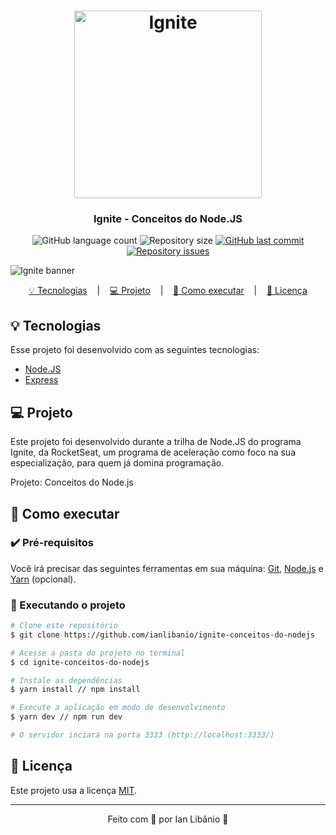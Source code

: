 <h1 align="center">
    <img alt="Ignite" title="Logo" src="https://www.rocketseat.com.br/_next/image?url=%2Fassets%2Flogos%2Freduced-ignite.svg&w=128&q=100" width="300px" />
</h1>

<h3 align="center">
  Ignite - Conceitos do Node.JS
</h3>

<p align="center">
  <img alt="GitHub language count" src="https://img.shields.io/github/languages/count/ianlibanio/ignite-node-template?color=0bb682&style=for-the-badge">

  <img alt="Repository size" src="https://img.shields.io/github/repo-size/ianlibanio/ignite-node-template?color=0bb682&style=for-the-badge">
  
  <a href="https://github.com/ianlibanio/Letmeask/commits/master">
    <img alt="GitHub last commit" src="https://img.shields.io/github/last-commit/ianlibanio/ignite-node-template?color=0bb682&style=for-the-badge">
  </a>

  <a href="https://github.com/ianlibanio/Letmeask/issues">
    <img alt="Repository issues" src="https://img.shields.io/github/issues/ianlibanio/ignite-node-template?color=0bb682&style=for-the-badge">
  </a>
</p>

<img alt="Ignite banner" title="Banner" src="https://repository-images.githubusercontent.com/341683746/42e1ab80-77af-11eb-9e07-47f9e46b3e6e" >

<p align="center">
  <a href="#-tecnologias">💡 Tecnologias</a>
  &nbsp;&nbsp;&nbsp;|&nbsp;&nbsp;&nbsp;
  <a href="#-projeto">💻 Projeto</a>
  &nbsp;&nbsp;&nbsp;|&nbsp;&nbsp;&nbsp;
  <a href="#-como-executar">🚀 Como executar</a>
  &nbsp;&nbsp;&nbsp;|&nbsp;&nbsp;&nbsp;
  <a href="#-licença">📝 Licença</a>
<br>

## 💡 Tecnologias

Esse projeto foi desenvolvido com as seguintes tecnologias:

- [Node.JS](https://nodejs.org/)
- [Express](https://expressjs.com/)

## 💻 Projeto

Este projeto foi desenvolvido durante a trilha de Node.JS do programa Ignite, da RocketSeat, um programa de aceleração como foco na sua especialização, para quem já domina programação.

Projeto: Conceitos do Node.js

## 🚀 Como executar

### ✔️ Pré-requisitos

Você irá precisar das seguintes ferramentas em sua máquina: [Git](https://git-scm.com), [Node.js](https://nodejs.org/en/) e [Yarn](https://classic.yarnpkg.com/) (opcional).
    
### 🎲 Executando o projeto
    
```bash
# Clone este repositório
$ git clone https://github.com/ianlibanio/ignite-conceitos-do-nodejs

# Acesse a pasta do projeto no terminal
$ cd ignite-conceitos-do-nodejs

# Instale as dependências
$ yarn install // npm install

# Execute a aplicação em modo de desenvolvimento
$ yarn dev // npm run dev

# O servidor inciará na porta 3333 (http://localhost:3333/) 
```

## 📝 Licença

Este projeto usa a licença [MIT](https://github.com/ianlibanio/ignite-conceitos-do-nodejs/blob/main/LICENSE).

---

<p align="center">
    Feito com 🖤 por Ian Libânio 👋
</p>